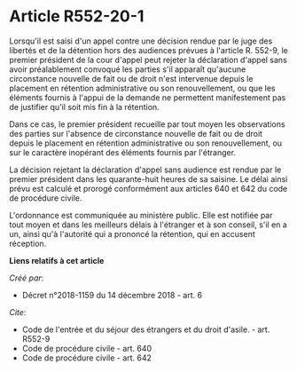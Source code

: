 # Article R552-20-1

Lorsqu'il est saisi d'un appel contre une décision rendue par le juge des libertés et de la détention hors des audiences
prévues à l'article R. 552-9, le premier président de la cour d'appel peut rejeter la déclaration d'appel sans avoir
préalablement convoqué les parties s'il apparaît qu'aucune circonstance nouvelle de fait ou de droit n'est intervenue depuis
le placement en rétention administrative ou son renouvellement, ou que les éléments fournis à l'appui de la demande ne
permettent manifestement pas de justifier qu'il soit mis fin à la rétention. 

Dans ce cas, le premier président recueille par tout moyen les observations des parties sur l'absence de circonstance
nouvelle de fait ou de droit depuis le placement en rétention administrative ou son renouvellement, ou sur le caractère
inopérant des éléments fournis par l'étranger. 

La décision rejetant la déclaration d'appel sans audience est rendue par le premier président dans les quarante-huit heures
de sa saisine. Le délai ainsi prévu est calculé et prorogé conformément aux articles 640 et 642 du code de procédure civile. 

L'ordonnance est communiquée au ministère public. Elle est notifiée par tout moyen et dans les meilleurs délais à l'étranger
et à son conseil, s'il en a un, ainsi qu'à l'autorité qui a prononcé la rétention, qui en accusent réception.

**Liens relatifs à cet article**

_Créé par_:

  - Décret n°2018-1159 du 14 décembre 2018 - art. 6

_Cite_:

  - Code de l'entrée et du séjour des étrangers et du droit d'asile. - art. R552-9
  - Code de procédure civile - art. 640
  - Code de procédure civile - art. 642
